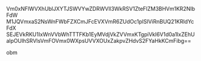Vm0xNFlWVXhUblJXYTJSWVYwZDRWVll3WkRSV1ZteFlZM3BHVm1KR2NIbFdW
M1JQVmxaS2NsWnFWbFZXCmJFcEVXVmR6ZUdOc1pISlViRnBUQ21KRldYcFdX
SEJEVkRKU1IxWnVVbWhTTTFKb1EyMVdjVkZVVmxKTgpiVkl6V1d0a1IxZEhU
alpOUlhSRVlsVmFOVmx0WXpsUVVXOUxZakpvZHdvS2FYaHkKCmFibg==

obm